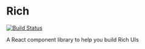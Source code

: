 # Rich

[![Build Status](https://travis.innovate.ibm.com/zhangda/rich.svg?token=sCPGyTvTeFgEi358mEdK&branch=master)](https://travis.innovate.ibm.com/zhangda/rich)

A React component library to help you build Rich UIs
